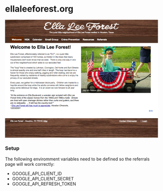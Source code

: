 ellaleeforest.org
===
![alt tag](https://raw.githubusercontent.com/bradyholt/ellaleeforest/master/app/assets/images/elf-screen-shot.png)

### Setup

The following enviromment variables need to be defined so the referrals page will work correctly:

- GOOGLE_API_CLIENT_ID
- GOOGLE_API_CLIENT_SECRET
- GOOGLE_API_REFRESH_TOKEN



